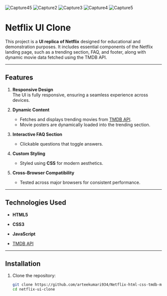 ![Capture45](https://github.com/user-attachments/assets/cc89855c-a3ca-4a73-96cb-027d7951d3af)
![Capture2](https://github.com/user-attachments/assets/3b3daeeb-6431-4ed0-9e2f-b7ad87599c6c)
![Capture3](https://github.com/user-attachments/assets/d915224c-e9be-4193-978c-4a95e7011f2f)
![Capture4](https://github.com/user-attachments/assets/010aeed9-03f6-444c-8740-3e475b35b34f)
![Capture5](https://github.com/user-attachments/assets/415f4f1f-9297-4321-a483-9cf4773ba746)

# Netflix UI Clone

This project is a **UI replica of Netflix** designed for educational and demonstration purposes. It includes essential components of the Netflix landing page, such as a trending section, FAQ, and footer, along with dynamic movie data fetched using the TMDB API.

---

## Features


1. **Responsive Design**  
   The UI is fully responsive, ensuring a seamless experience across devices.

2. **Dynamic Content**  
   - Fetches and displays trending movies from [TMDB API](https://www.themoviedb.org/documentation/api).  
   - Movie posters are dynamically loaded into the trending section.

3. **Interactive FAQ Section**  
   - Clickable questions that toggle answers.

4. **Custom Styling**  
   - Styled using **CSS** for modern aesthetics.

5. **Cross-Browser Compatibility**  
   - Tested across major browsers for consistent performance.

---

## Technologies Used

- **HTML5**
- **CSS3**

- **JavaScript**
- [TMDB API](https://www.themoviedb.org/documentation/api)

---


## Installation

1. Clone the repository:
   ```bash
   git clone https://github.com/arteekumari934/Netflix-html-css-tmdb-movies-Apis.git
   cd netflix-ui-clone
